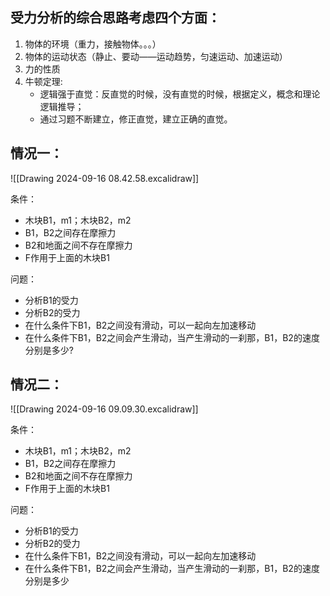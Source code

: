 
## 受力分析的综合思路考虑四个方面：

1. 物体的环境（重力，接触物体。。。）
2. 物体的运动状态（静止、要动——运动趋势，匀速运动、加速运动）
3. 力的性质
4. 牛顿定理: 
	- 逻辑强于直觉：反直觉的时候，没有直觉的时候，根据定义，概念和理论逻辑推导；
	- 通过习题不断建立，修正直觉，建立正确的直觉。

## 情况一：

![[Drawing 2024-09-16 08.42.58.excalidraw]]


条件：
- 木块B1，m1；木块B2，m2
- B1，B2之间存在摩擦力
- B2和地面之间不存在摩擦力
- F作用于上面的木块B1


问题：
- 分析B1的受力
- 分析B2的受力
- 在什么条件下B1，B2之间没有滑动，可以一起向左加速移动
- 在什么条件下B1，B2之间会产生滑动，当产生滑动的一刹那，B1，B2的速度分别是多少?



## 情况二：

![[Drawing 2024-09-16 09.09.30.excalidraw]]


条件：
- 木块B1，m1；木块B2，m2
- B1，B2之间存在摩擦力
- B2和地面之间不存在摩擦力
- F作用于上面的木块B1


问题：
- 分析B1的受力
- 分析B2的受力
- 在什么条件下B1，B2之间没有滑动，可以一起向左加速移动
- 在什么条件下B1，B2之间会产生滑动，当产生滑动的一刹那，B1，B2的速度分别是多少


